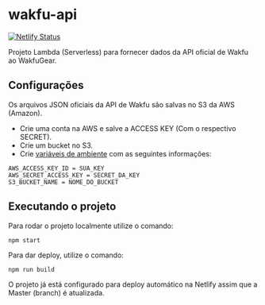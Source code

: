 # wakfu-api
 [![Netlify Status](https://api.netlify.com/api/v1/badges/83341ede-6d94-4913-b335-c37726cc459b/deploy-status)](https://app.netlify.com/sites/wakfu-api/deploys)

Projeto Lambda (Serverless) para fornecer dados da API oficial de Wakfu ao WakfuGear.

## Configurações

Os arquivos JSON oficiais da API de Wakfu são salvas no S3 da AWS (Amazon).
* Crie uma conta na AWS e salve a ACCESS KEY (Com o respectivo SECRET).
* Crie um bucket no S3.
* Crie [variáveis de ambiente](https://www.netlify.com/docs/continuous-deployment/?_ga=2.156412605.728163330.1566152904-1872813885.1563017719#build-environment-variables) com as seguintes informações:
```
AWS_ACCESS_KEY_ID = SUA_KEY
AWS_SECRET_ACCESS_KEY = SECRET_DA_KEY
S3_BUCKET_NAME = NOME_DO_BUCKET
```

## Executando o projeto

Para rodar o projeto localmente utilize o comando:
```
npm start
```

Para dar deploy, utilize o comando:
```
npm run build
```

O projeto já está configurado para deploy automático na Netlify assim que a Master (branch) é atualizada.
